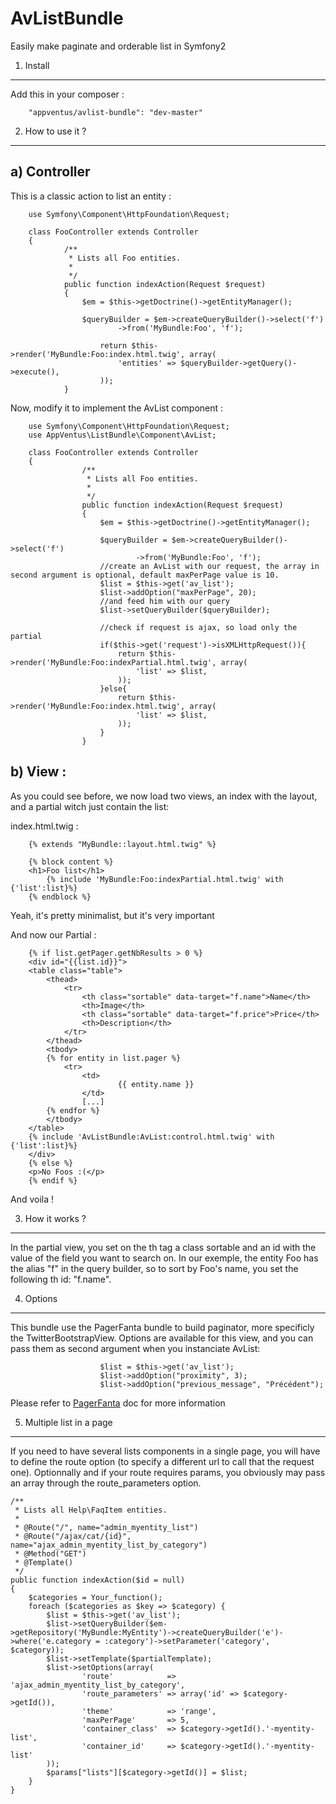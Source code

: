 AvListBundle
============

Easily make paginate and orderable list in Symfony2

1) Install
----------------

Add this in your composer :


        "appventus/avlist-bundle": "dev-master"


2) How to use it ?
----------------

a) Controller
----------------

This is a classic action to list an entity :


        use Symfony\Component\HttpFoundation\Request;

        class FooController extends Controller
        {
                /**
                 * Lists all Foo entities.
                 *
                 */
                public function indexAction(Request $request)
                {
                    $em = $this->getDoctrine()->getEntityManager();

                    $queryBuilder = $em->createQueryBuilder()->select('f')
                            ->from('MyBundle:Foo', 'f');

                        return $this->render('MyBundle:Foo:index.html.twig', array(
                            'entities' => $queryBuilder->getQuery()->execute(),
                        ));
                }

Now, modify it to implement the AvList component :


        use Symfony\Component\HttpFoundation\Request;
        use AppVentus\ListBundle\Component\AvList;

        class FooController extends Controller
        {
                    /**
                     * Lists all Foo entities.
                     *
                     */
                    public function indexAction(Request $request)
                    {
                        $em = $this->getDoctrine()->getEntityManager();

                        $queryBuilder = $em->createQueryBuilder()->select('f')
                                ->from('MyBundle:Foo', 'f');
                        //create an AvList with our request, the array in second argument is optional, default maxPerPage value is 10.
                        $list = $this->get('av_list');
                        $list->addOption("maxPerPage", 20);
                        //and feed him with our query
                        $list->setQueryBuilder($queryBuilder);

                        //check if request is ajax, so load only the partial
                        if($this->get('request')->isXMLHttpRequest()){
                            return $this->render('MyBundle:Foo:indexPartial.html.twig', array(
                                'list' => $list,
                            ));
                        }else{
                            return $this->render('MyBundle:Foo:index.html.twig', array(
                                'list' => $list,
                            ));
                        }
                    }

b) View :
---------------

As you could see before, we now load two views, an index with the layout, and a partial witch just contain the list:

index.html.twig :

        {% extends "MyBundle::layout.html.twig" %}

        {% block content %}
        <h1>Foo list</h1>
            {% include 'MyBundle:Foo:indexPartial.html.twig' with {'list':list}%}
        {% endblock %}

Yeah, it's pretty minimalist, but it's very important

And now our Partial :

        {% if list.getPager.getNbResults > 0 %}
        <div id="{{list.id}}">
        <table class="table">
            <thead>
                <tr>
                    <th class="sortable" data-target="f.name">Name</th>
                    <th>Image</th>
                    <th class="sortable" data-target="f.price">Price</th>
                    <th>Description</th>
                </tr>
            </thead>
            <tbody>
            {% for entity in list.pager %}
                <tr>
                    <td>
                            {{ entity.name }}
                    </td>
                    [...]
            {% endfor %}
            </tbody>
        </table>
        {% include 'AvListBundle:AvList:control.html.twig' with {'list':list}%}
        </div>
        {% else %}
        <p>No Foos :(</p>
        {% endif %}

And voila !

3) How it works ?
-----------------

In the partial view, you set on the th tag a class sortable and an id with the value of the field you want to search on. In our exemple, the entity Foo has the alias "f" in the query builder, so to sort by Foo's name, you set the following th id: "f.name".

4) Options
----------------

This bundle use the PagerFanta bundle to build paginator, more specificly the TwitterBootstrapView. Options are available for this view, and you can pass them as second argument when you instanciate AvList:

                        $list = $this->get('av_list');
                        $list->addOption("proximity", 3);
                        $list->addOption("previous_message", "Précédent");


Please refer to [PagerFanta](https://github.com/whiteoctober/Pagerfanta/blob/master/README.md) doc for more information


5) Multiple list in a page
----------------

If you need to have several lists components in a single page, you will have to define the route option (to specify a different url to call that the request one). Optionnally and if your route requires params, you obviously may pass an array through the route_parameters option.


    /**
     * Lists all Help\FaqItem entities.
     *
     * @Route("/", name="admin_myentity_list")
     * @Route("/ajax/cat/{id}", name="ajax_admin_myentity_list_by_category")
     * @Method("GET")
     * @Template()
     */
    public function indexAction($id = null)
    {
        $categories = Your_function();
        foreach ($categories as $key => $category) {
            $list = $this->get('av_list');
            $list->setQueryBuilder($em->getRepository('MyBundle:MyEntity')->createQueryBuilder('e')->where('e.category = :category')->setParameter('category', $category));
            $list->setTemplate($partialTemplate);
            $list->setOptions(array(
                    'route'            => 'ajax_admin_myentity_list_by_category',
                    'route_parameters' => array('id' => $category->getId()),
                    'theme'            => 'range',
                    'maxPerPage'       => 5,
                    'container_class'  => $category->getId().'-myentity-list',
                    'container_id'     => $category->getId().'-myentity-list'
            ));
            $params["lists"][$category->getId()] = $list;
        }
    }



